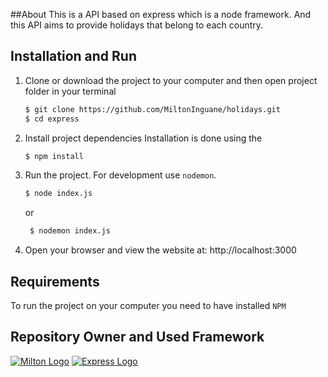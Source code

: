 ##About
This is a API based on express which is a node framework. And this API aims to provide holidays that belong to each country. 

## Installation and Run
1. Clone or download the project to your computer and then open project folder in your terminal
    ```bash
    $ git clone https://github.com/MiltonInguane/holidays.git
    $ cd express
    ```
2. Install project dependencies 
Installation is done using the

    ```bash
    $ npm install
    ```
3. Run the project. For development use `nodemon`.
    ```bash
    $ node index.js 
    ```
   or
   ```bash
    $ nodemon index.js  
    ```
4. Open your browser and view the website at: http://localhost:3000


## Requirements

  To run the project on your computer you need to have installed `NPM`

## Repository Owner and Used Framework
  
  [![Milton Logo](https://avatars0.githubusercontent.com/u/42754835?s=460&v=4)](http://expressjs.com/)
  [![Express Logo](https://i.cloudup.com/zfY6lL7eFa-3000x3000.png)](http://expressjs.com/)
